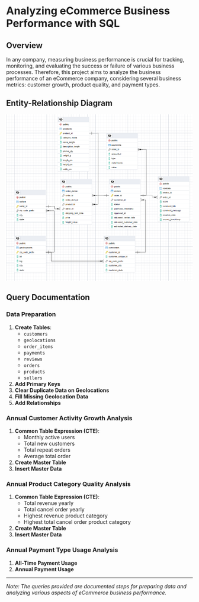 # Analyzing eCommerce Business Performance with SQL

## Overview
In any company, measuring business performance is crucial for tracking, monitoring, and evaluating the success or failure of various business processes. Therefore, this project aims to analyze the business performance of an eCommerce company, considering several business metrics: customer growth, product quality, and payment types.

## Entity-Relationship Diagram
![ERD](ERD.png)

## Query Documentation

### Data Preparation
1. **Create Tables**: 
   - `customers`
   - `geolocations`
   - `order_items`
   - `payments`
   - `reviews`
   - `orders`
   - `products`
   - `sellers`
2. **Add Primary Keys**
3. **Clear Duplicate Data on Geolocations**
4. **Fill Missing Geolocation Data**
5. **Add Relationships**

### Annual Customer Activity Growth Analysis
1. **Common Table Expression (CTE)**:
   - Monthly active users
   - Total new customers
   - Total repeat orders
   - Average total order
2. **Create Master Table**
3. **Insert Master Data**

### Annual Product Category Quality Analysis
1. **Common Table Expression (CTE)**:
   - Total revenue yearly
   - Total cancel order yearly
   - Highest revenue product category
   - Highest total cancel order product category
2. **Create Master Table**
3. **Insert Master Data**

### Annual Payment Type Usage Analysis
1. **All-Time Payment Usage**
2. **Annual Payment Usage**

---
*Note: The queries provided are documented steps for preparing data and analyzing various aspects of eCommerce business performance.*
